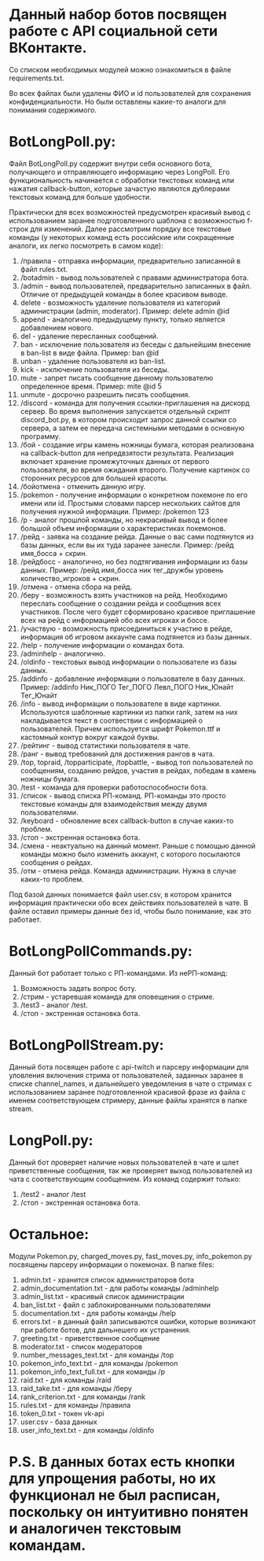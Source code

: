 # Данный набор ботов посвящен работе с API социальной сети ВКонтакте. 
Со списком необходимых модулей можно ознакомиться в файле requirements.txt.

Во всех файлах были удалены ФИО и id пользователей для сохранения конфиденциальности. Но были оставлены какие-то аналоги для понимания содержимого.

# BotLongPoll.py:
Файл BotLongPoll.py содержит внутри себя основного бота, получающего и отправляющего информацию через LongPoll. Его функциональность начинается с обработки текстовых команд или нажатия callback-button, которые зачастую являются дублерами текстовых команд для больше удобности.

Практически для всех возможностей предусмотрен красивый вывод с использованием заранее подготовленного шаблона с возможностью f-строк для изменений. Далее рассмотрим порядку все текстовые команды (у некоторых команд есть российские или сокращенные аналоги, их легко посмотреть в самом коде):
1. /правила - отправка информации, предварительно записанной в файл rules.txt.
2. /botadmin - вывод пользователей с правами администратора бота.
3. /admin - вывод пользователей, предварительно записанных в файл. Отличие от предыдущей команды в более красивом выводе. 
4. delete - возможность удаление пользователя из категорий администрации (admin, moderator). Пример: delete admin @id
5. append - аналогично предыдущему пункту, только является добавлением нового. 
6. del - удаление пересланных сообщений.
7. ban - исключение пользователя из беседы с дальнейшим внесение в ban-list в виде файла. Пример: ban @id
8. unban - удаление пользователя из ban-list.
9. kick - исключение пользователя из беседы.
10. mute - запрет писать сообщение данному пользователю определенное время. Пример: mite @id 5
11. unmute - досрочно разрешить писать сообщения.
12. /discord - команда для получения ссылки-приглашения на дискорд сервер. Во время выполнения запускается отдельный скрипт discord_bot.py, в котором происходит запрос данной ссылки со сервера, а затем ее передача системными методами в основную программу.
13. /бой - создание игры камень ножницы бумага, которая реализована на callback-button для непредвзятости результата. Реализация включает хранение промежуточных данных от первого пользователя, во время ожидания второго. Получение картинок со сторонних ресурсов для большей красоты. 
14. /бойотмена - отменить данную игру.
15. /pokemon - получение информации о конкретном покемоне по его имени или id. Простыми словами парсер нескольких сайтов для получения нужной информации. Пример: /pokemon 123
16. /p - аналог прошлой команды, но некрасивый вывод и более большой объем информации о характеристиках покемонов.
17. /рейд - заявка на создание рейда. Данные о вас сами подтянутся из базы данных, если вы их туда заранее занесли. Пример: /рейд имя_босса + скрин. 
18. /рейдбосс - аналогично, но без подтягивания информации из базы данных. Пример: /рейд имя_босса ник тег_дружбы уровень количество_игроков + скрин. 
19. /отмена - отмена сбора на рейд.
20. /беру - возможность взять участников на рейд. Необходимо переслать сообщение о создании рейда и сообщения всех участников. После чего будет сформировано красивое приглашение всех на рейд с информацией обо всех игроках и боссе.
21. /участвую - возможность присоединиться к участию в рейде, информация об игровом аккаунте сама подтянется из базы данных. 
22. /help - получение информации о командах бота. 
23. /adminhelp - аналогично.
24. /oldinfo - текстовых вывод информации о пользователе из базы данных.
25. /addinfo - добавление информации о пользователе в базу данных. Пример: /addinfo Ник_ПОГО Тег_ПОГО Левл_ПОГО Ник_Юнайт Тег_Юнайт
26. /info - вывод информации о пользователе в виде картинки. Используются шаблонные картинки из папки rank, затем на них накладывается текст в соотвествии с информацией о пользователей. Причем используется шрифт Pokemon.ttf и кастомный контур вокруг каждой буквы. 
27. /рейтинг - вывод статистики пользователя в чате.
28. /ранг - вывод требований для достижения рангов в чата.
29. /top, topraid, /topparticipate, /topbattle,  - вывод топ пользователей по сообщениям, созданию рейдов, участия в рейдах, победам в камень ножницы бумага.
30. /test - команда для проверки работоспособности бота.
31. /список - вывод списка РП-команд. РП-команды это просто текстовые команды для взаимодействия между двумя пользователями.
33. /keyboard - обновление всех callback-button в случае каких-то проблем.
34. /стоп - экстренная остановка бота.
35. /смена - неактуально на данный момент. Раньше с помощью данной команды можно было изменить аккаунт, с которого посылаются сообщения о рейдах.
36. /отм - отмена рейда. Команда администрации. Нужна в случае каких-то проблем. 

Под базой данных понимается файл user.csv, в котором хранится информация практически обо всех действиях пользователей в чате. В файле оставил примеры данные без id, чтобы было понимание, как это работает.

# BotLongPollCommands.py:
Данный бот работает только с РП-командами. Из неРП-команд:
1. Возможность задать вопрос боту.
2. /стрим - устаревшая команда для оповещения о стриме. 
3. /test3 - аналог /test.
4. /стоп - экстренная остановка бота.

# BotLongPollStream.py:
Данный бота посвящен работе с api-twitch и парсеру информации для уловления включения стрима от пользователей, заданных заранее в списке channel_names, и дальнейшего уведомления в чате о стримах с использованием заранее подготовленной красивой фразе из файла с именем соответствующем стримеру, данные файлы хранятся в папке stream. 

# LongPoll.py:
Данный бот проверяет наличие новых пользователей в чате и шлет приветственные сообщения, так же проверяет выход пользователей из чата с соответствующим сообщением. Из команд содержит только:
1. /test2 - аналог /test
2. /стоп - экстренная остановка бота.

# Остальное:
Модули Pokemon.py, charged_moves.py, fast_moves.py, info_pokemon.py посвящены парсеру информации о покемонах. 
В папке files:
1. admin.txt - хранится список администраторов бота
2. admin_documentation.txt - для работы команды /adminhelp
3. admin_list.txt - красивый список администрации
4. ban_list.txt - файл с заблокированными пользователями
5. documentation.txt - для работы команды /help
6. errors.txt - в данный файл записываются ошибки, которые возникают при работе ботов, для дальнешего их устранения.
7. greeting.txt - приветственное сообщение
8. moderator.txt - список модераторов
9. number_messages_text.txt - для команды /top
10. pokemon_info_text.txt - для команды /pokemon
11. pokemon_info_text_full.txt - для команды /p
12. raid.txt - для команды /raid
13. raid_take.txt - для команды /беру
14. rank_criterion.txt - для команды /rank
15. rules.txt - для команды /правила
16. token_0.txt - токен vk-api
17. user.csv - база данных
18. user_info_text.txt - для команды /oldinfo

# P.S. В данных ботах есть кнопки для упрощения работы, но их функционал не был расписан, поскольку он интуитивно понятен и аналогичен текстовым командам. 
